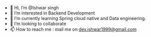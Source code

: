 - 👋 Hi, I’m @Ishwar singh
- 👀 I’m interested in Backend Development
- 🌱 I’m currently learning Spring cloud native and Data engineering.
- 💞️ I’m looking to collaborate 
- 📫 How to reach me : mail me on dev.ishwar1999@gmail.com

<!---
tech-icr7/tech-icr7 is a ✨ special ✨ repository because its `README.md` (this file) appears on your GitHub profile.
You can click the Preview link to take a look at your changes.
--->

